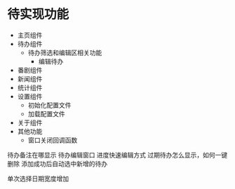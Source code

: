 # 待实现功能

+ 主页组件
+ 待办组件
  + 待办筛选和编辑区相关功能
    + 编辑待办
+ 番剧组件
+ 新闻组件
+ 统计组件
+ 设置组件
  + 初始化配置文件
  + 加载配置文件
+ 关于组件
+ 其他功能
  + 窗口关闭回调函数

待办备注在哪显示
待办编辑窗口
进度快速编辑方式
过期待办怎么显示，如何一键删除
添加成功后自动选中新增的待办

单次选择日期宽度增加

